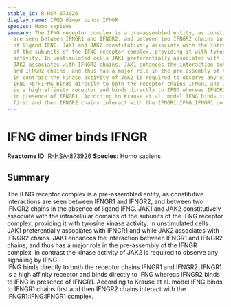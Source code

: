 ```yaml
---
stable_id: R-HSA-873926
display_name: IFNG dimer binds IFNGR
species: Homo sapiens
summary: The IFNG receptor complex is a pre-assembled entity, as constitutive interactions
  are seen between IFNGR1 and IFNGR2, and between two IFNGR2 chains in the absence
  of ligand IFNG. JAK1 and JAK2 constitutively associate with the intracellular domains
  of the subunits of the IFNG receptor complex, providing it with tyrosine kinase
  activity. In unstimulated cells JAK1 preferentially associates with IFNGR1 and while
  JAK2 associates with IFNGR2 chains. JAK1 enhances the interaction between IFNGR1
  and IFNGR2 chains, and thus has a major role in the pre-assembly of the IFNGR complex,
  in contrast the kinase activity of JAK2 is required to observe any signaling by
  IFNG.<br>IFNG binds directly to both the receptor chains IFNGR1 and IFNGR2. IFNGR1
  is a high affinity receptor and binds directly to IFNG whereas IFNGR2 binds to IFNG
  in presence of IFNGR1. According to Krause et al. model IFNG binds to IFNGR1 chains
  first and then IFNGR2 chains interact with the IFNGR1:IFNG:IFNGR1 complex.
---
```


# IFNG dimer binds IFNGR
**Reactome ID:** [R-HSA-873926](https://reactome.org/content/detail/R-HSA-873926)
**Species:** Homo sapiens

## Summary

The IFNG receptor complex is a pre-assembled entity, as constitutive interactions are seen between IFNGR1 and IFNGR2, and between two IFNGR2 chains in the absence of ligand IFNG. JAK1 and JAK2 constitutively associate with the intracellular domains of the subunits of the IFNG receptor complex, providing it with tyrosine kinase activity. In unstimulated cells JAK1 preferentially associates with IFNGR1 and while JAK2 associates with IFNGR2 chains. JAK1 enhances the interaction between IFNGR1 and IFNGR2 chains, and thus has a major role in the pre-assembly of the IFNGR complex, in contrast the kinase activity of JAK2 is required to observe any signaling by IFNG.<br>IFNG binds directly to both the receptor chains IFNGR1 and IFNGR2. IFNGR1 is a high affinity receptor and binds directly to IFNG whereas IFNGR2 binds to IFNG in presence of IFNGR1. According to Krause et al. model IFNG binds to IFNGR1 chains first and then IFNGR2 chains interact with the IFNGR1:IFNG:IFNGR1 complex.
